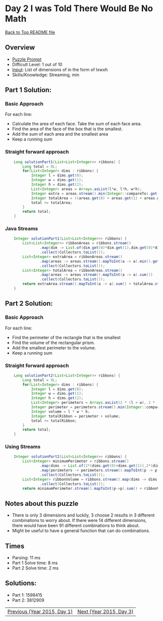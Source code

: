 # Day 2 I was Told There Would Be No Math

[Back to Top README file](../../../README.md)

## Overview

* [Puzzle Prompt](https://adventofcode.com/2015/day/2)
* Difficult Level: 1 out of 10
* [Input](https://adventofcode.com/2015/day/2/input): List of dimensions of in the form of lxwxh
* Skills/Knowledge: Streaming, min

## Part 1 Solution:

### Basic Approach
For each line:
* Calculate the area of each face. Take the sum of each face area.
* Find the area of the face of the box that is the smallest.
* Add the sum of each area and the smallest area
* Keep a running sum

### Straight forward approach
```java
    Long solutionPart1(List<List<Integer>> ribbons) {
        Long total = 0L;
        for(List<Integer> dims : ribbons) {
            Integer l = dims.get(0);
            Integer w = dims.get(1);
            Integer h = dims.get(2);
            List<Integer> areas = Arrays.asList(l*w, l*h, w*h);
            Integer extra = areas.stream().min(Integer::compareTo).get();
            Integer totalArea = ((areas.get(0) + areas.get(1) + areas.get(2)) * 2)  + extra;
            total += totalArea;
        }
        return total;
    }
```

### Java Streams
```java
    Integer solutionPart1(List<List<Integer>> ribbons) {
        List<List<Integer>> ribbonAreas = ribbons.stream()
                .map(dim -> List.of(dim.get(0)*dim.get(1),dim.get(0)*dim.get(2),dim.get(1)*dim.get(2)))
                .collect(Collectors.toList());
        List<Integer> extraArea = ribbonAreas.stream()
                .map(areas -> areas.stream().mapToInt(a -> a).min().getAsInt())
                .collect(Collectors.toList());
        List<Integer> totalArea = ribbonAreas.stream()
                .map(areas -> areas.stream().mapToInt(a -> a).sum())
                .collect(Collectors.toList());
        return extraArea.stream().mapToInt(a -> a).sum() + totalArea.stream().mapToInt(a -> 2*a).sum();
    }
```


## Part 2 Solution:

### Basic Approach
For each line:
* Find the perimeter of the rectangle that is the smallest
* Find the volume of the rectangular prism.
* Add the smallest perimeter to the volume.
* Keep a running sum

### Straight forward approach
```java
    Long solutionPart2(List<List<Integer>> ribbons) {
        Long total = 0L;
        for(List<Integer> dims : ribbons) {
            Integer l = dims.get(0);
            Integer w = dims.get(1);
            Integer h = dims.get(2);
            List<Integer> perimeters = Arrays.asList(2 * (l + w), 2 * (l + h), 2 * (h + w));
            Integer perimeter = perimeters.stream().min(Integer::compareTo).get();
            Integer volume = l * w * h;
            Integer totalRibbon = perimeter + volume;
            total += totalRibbon;
        }
        return total;
    }
```

### Using Streams
```java
    Integer solutionPart2(List<List<Integer>> ribbons) {
        List<Integer> minimumPerimeter = ribbons.stream()
                .map(dims -> List.of(2*(dims.get(0)+dims.get(1)),2*(dims.get(0)+dims.get(2)),2*(dims.get(1)+dims.get(2))))
                .map(perimeters -> perimeters.stream().mapToInt(p -> p).min().getAsInt())
                .collect(Collectors.toList());
        List<Integer> ribbonVolume = ribbons.stream().map(dims -> dims.get(0)*dims.get(1)*dims.get(2))
                .collect(Collectors.toList());
        return minimumPerimeter.stream().mapToInt(p->p).sum() + ribbonVolume.stream().mapToInt(v->v).sum();
```


## Notes about this puzzle

* There is only 3 dimensions and luckily, 3 choose 2 results in 3 different combinations to worry about. If there were 14 different dimensions, there would have been 91 different combinations to think about.
* Might be useful to have a general function that can do combinations.


## Times

* Parsing: 11 ms
* Part 1 Solve time: 8 ms
* Part 2 Solve time: 2 ms

## Solutions: 

* Part 1: 1598415
* Part 2: 3812909

| | |
|:---|---:|
|[Previous (Year 2015, Day 1)](../../year2015/day01/README.md)|[Next (Year 2015, Day 3)](../../year2015/day03/README.md)|
